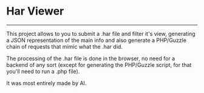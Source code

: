# Har Viewer

---

This project allows to you to submit a .har file and filter it's view, generating a JSON representation of the main info and also generate a PHP/Guzzle chain of requests that mimic what the .har did.

The processing of the .har file is done in the browser, no need for a backend of any sort (except for generating the PHP/Guzzle script, for that you'll need to run a .php file).

It was most entirely made by AI.
